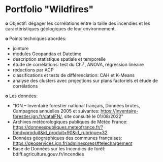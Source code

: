 # Portfolio "Wildfires"

**o** Objectif: dégager les corrélations entre la taille des incendies et les caractéristiques géologiques de leur environnement.


**o** Points techniques abordés:
- jointure
- modules Geopandas et Datetime
- description statistique spatiale et temporelle
- étude de corrélations: test du Chi², ANOVA, régression linéaire
- réductions par ACP
- classifications et tests de différenciation: CAH et K-Means
- analyse des clusters avec projections sur plans factoriels et étude de corrélations


**o** Les données:

- "IGN – Inventaire forestier national français, Données brutes, Campagnes annuelles 2005 et suivantes:  https://inventaire-forestier.ign.fr/dataIFN/, site consulté le 01/08/2022"
- Archives météorologiques publiques de Météo France:  https://donneespubliques.meteofrance.fr/?fond=produit&id_produit=90&id_rubrique=32
- Données géographiques des communes françaises:  https://geoservices.ign.fr/adminexpress#telechargement
- Base de Données sur les Incendies de forêt:  bdiff.agriculture.gouv.fr/incendies

